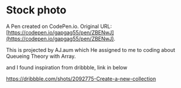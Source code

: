 # Stock photo

A Pen created on CodePen.io. Original URL: [https://codepen.io/gapgag55/pen/ZBENwJ](https://codepen.io/gapgag55/pen/ZBENwJ).

This is projected by AJ.aum which He assigned to me to coding about Queueing Theory with Array. 

and I found inspiration from dribbble, link in below

https://dribbble.com/shots/2092775-Create-a-new-collection
